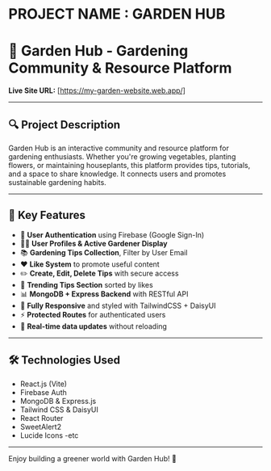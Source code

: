 # PROJECT NAME : GARDEN HUB

# 🌿 Garden Hub - Gardening Community & Resource Platform

**Live Site URL:** [https://my-garden-website.web.app/]

---

## 🔍 Project Description

Garden Hub is an interactive community and resource platform for gardening enthusiasts. Whether you're growing vegetables, planting flowers, or maintaining houseplants, this platform provides tips, tutorials, and a space to share knowledge. It connects users and promotes sustainable gardening habits.

---

## 🚀 Key Features

- 🔐 **User Authentication** using Firebase (Google Sign-In)
- 🧑‍🌾 **User Profiles & Active Gardener Display**
- 📚 **Gardening Tips Collection**, Filter by User Email
- ❤️ **Like System** to promote useful content
- ✏️ **Create, Edit, Delete Tips** with secure access
- 🌱 **Trending Tips Section** sorted by likes
- 📊 **MongoDB + Express Backend** with RESTful API
- 🎨 **Fully Responsive** and styled with TailwindCSS + DaisyUI
- ⚡ **Protected Routes** for authenticated users
- 🔄 **Real-time data updates** without reloading

---

## 🛠️ Technologies Used

- React.js (Vite)
- Firebase Auth
- MongoDB & Express.js
- Tailwind CSS & DaisyUI
- React Router
- SweetAlert2
- Lucide Icons
-etc
---

Enjoy building a greener world with Garden Hub! 🌿
